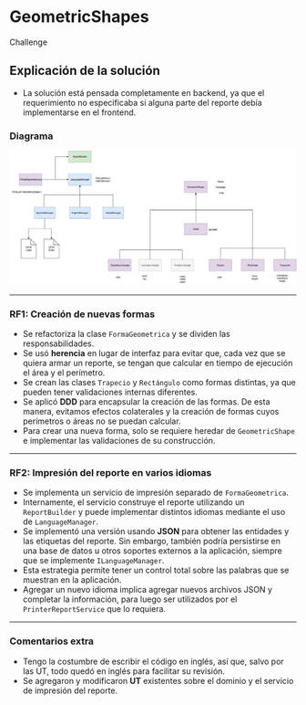 # GeometricShapes
Challenge

## Explicación de la solución

- La solución está pensada completamente en backend, ya que el requerimiento no especificaba si alguna parte del reporte debía implementarse en el frontend.

### Diagrama
![Diagrama de la solución](Proyecto.drawio.png)

---

### RF1: Creación de nuevas formas
- Se refactoriza la clase `FormaGeometrica` y se dividen las responsabilidades.
- Se usó **herencia** en lugar de interfaz para evitar que, cada vez que se quiera armar un reporte, se tengan que calcular en tiempo de ejecución el área y el perímetro.
- Se crean las clases `Trapecio` y `Rectángulo` como formas distintas, ya que pueden tener validaciones internas diferentes.
- Se aplicó **DDD** para encapsular la creación de las formas. De esta manera, evitamos efectos colaterales y la creación de formas cuyos perímetros o áreas no se puedan calcular.
- Para crear una nueva forma, solo se requiere heredar de `GeometricShape` e implementar las validaciones de su construcción.

---

### RF2: Impresión del reporte en varios idiomas
- Se implementa un servicio de impresión separado de `FormaGeometrica`.
- Internamente, el servicio construye el reporte utilizando un `ReportBuilder` y puede implementar distintos idiomas mediante el uso de `LanguageManager`.
- Se implementó una versión usando **JSON** para obtener las entidades y las etiquetas del reporte. Sin embargo, también podría persistirse en una base de datos u otros soportes externos a la aplicación, siempre que se implemente `ILanguageManager`.
- Esta estrategia permite tener un control total sobre las palabras que se muestran en la aplicación.
- Agregar un nuevo idioma implica agregar nuevos archivos JSON y completar la información, para luego ser utilizados por el `PrinterReportService` que lo requiera.

---

### Comentarios extra
- Tengo la costumbre de escribir el código en inglés, así que, salvo por las UT, todo quedó en inglés para facilitar su revisión.
- Se agregaron y modificaron **UT** existentes sobre el dominio y el servicio de impresión del reporte.
